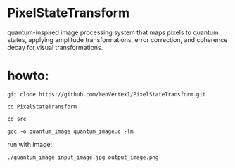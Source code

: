 # PixelStateTransform
quantum-inspired image processing system that maps pixels to quantum states, applying amplitude transformations, error correction, and coherence decay for visual transformations.

# howto:

`git clone https://github.com/NeoVertex1/PixelStateTransform.git`

`cd PixelStateTransform`

`cd src`

`gcc -o quantum_image quantum_image.c -lm`

run with image:

`./quantum_image input_image.jpg output_image.png`


